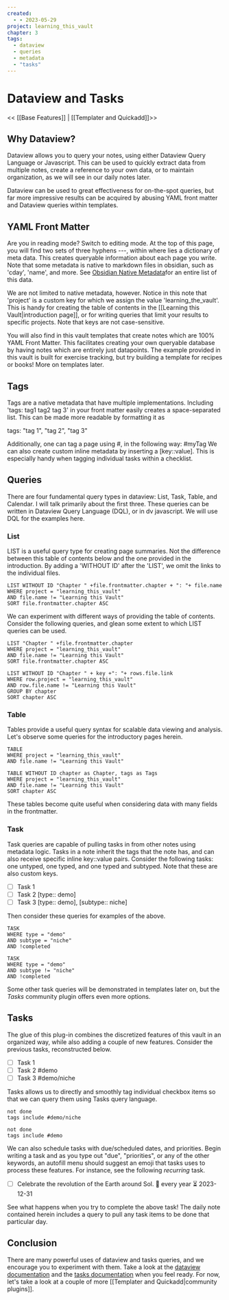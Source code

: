 ```yaml
---
created:
  - - 2023-05-29
project: learning_this_vault
chapter: 3
tags:
  - dataview
  - queries
  - metadata
  - "tasks"
---
```

# Dataview and Tasks
<< [[Base Features]] | [[Templater and Quickadd]]>>
## Why Dataview?
Dataview allows you to query your notes, using either Dataview Query Language or Javascript. This can be used to quickly extract data from multiple notes, create a reference to your own data, or to maintain organization, as we will see in our daily notes later.

Dataview can be used to great effectiveness for on-the-spot queries, but far more impressive results can be acquired by abusing YAML front matter and Dataview queries within templates.

## YAML Front Matter
Are you in reading mode? Switch to editing mode. At the top of this page, you will find two sets of three hyphens ---, within where lies a dictionary of meta data. This creates queryable information about each page you write. Note that some metadata is native to markdown files in obsidian, such as 'cday', 'name', and more. See [Obsidian Native Metadata](https://blacksmithgu.github.io/obsidian-dataview/annotation/metadata-pages/)for an entire list of this data.

We are not limited to native metadata, however. Notice in this note that 'project' is a custom key for which we assign the value 'learning_the_vault'. This is handy for creating the table of contents in the [[Learning this Vault|introduction page]], or for writing queries that limit your results to specific projects. Note that keys are not case-sensitive.

You will also find in this vault templates that create notes which are 100% YAML Front Matter. This facilitates creating your own queryable database by having notes which are entirely just datapoints. The example provided in this vault is built for exercise tracking, but try building a template for recipes or books! More on templates later.

## Tags
Tags are a native metadata that have multiple implementations. Including 'tags: tag1 tag2 tag 3' in your front matter easily creates a space-separated list. This can be made more readable by formatting it as

tags:
	"tag 1",
	"tag 2",
	"tag 3"

Additionally, one can tag a page using #, in the following way:
#myTag
We can also create custom inline metadata by inserting a [key::value]. This is especially handy when tagging individual tasks within a checklist.

## Queries
There are four fundamental query types in dataview: List, Task, Table, and Calendar. I will talk primarily about the first three. These queries can be written in Dataview Query Language (DQL), or in dv javascript. We will use DQL for the examples here.

### List
LIST is a useful query type for creating page summaries. Not the difference between this table of contents below and the one provided in the introduction. By adding a 'WITHOUT ID' after the 'LIST', we omit the links to the individual files.

```dataview
LIST WITHOUT ID "Chapter " +file.frontmatter.chapter + ": "+ file.name
WHERE project = "learning_this_vault"
AND file.name != "Learning this Vault"
SORT file.frontmatter.chapter ASC
```

We can experiment with different ways of providing the table of contents. Consider the following queries, and glean some extent to which LIST queries can be used.

```dataview
LIST "Chapter " +file.frontmatter.chapter
WHERE project = "learning_this_vault"
AND file.name != "Learning this Vault"
SORT file.frontmatter.chapter ASC
```

```dataview
LIST WITHOUT ID "Chapter " + key +": "+ rows.file.link
WHERE row.project = "learning_this_vault"
AND row.file.name != "Learning this Vault"
GROUP BY chapter
SORT chapter ASC
```

### Table
Tables provide a useful query syntax for scalable data viewing and analysis. Let's observe some queries for the introductory pages herein.

```dataview
TABLE 
WHERE project = "learning_this_vault"
AND file.name != "Learning this Vault"
```

```dataview
TABLE WITHOUT ID chapter as Chapter, tags as Tags
WHERE project = "learning_this_vault"
AND file.name != "Learning this Vault"
SORT chapter ASC
```

These tables become quite useful when considering data with many fields in the frontmatter.

### Task
Task queries are capable of pulling tasks in from other notes using metadata logic. Tasks in a note inherit the tags that the note has, and can also receive specific inline key::value pairs. Consider the following tasks: one untyped, one typed, and one typed and subtyped. Note that these are also custom keys.

- [ ] Task 1
- [ ] Task 2 [type:: demo]
- [ ] Task 3 [type:: demo], [subtype:: niche]

Then consider these queries for examples of the above.

```dataview
TASK
WHERE type = "demo"
AND subtype = "niche"
AND !completed
```

```dataview
TASK
WHERE type = "demo"
AND subtype != "niche"
AND !completed
```

Some other task queries will be demonstrated in templates later on, but the _Tasks_ community plugin offers even more options.

## Tasks
The glue of this plug-in combines the discretized features of this vault in an organized way, while also adding a couple of new features. Consider the previous tasks, reconstructed below.
- [ ] Task 1
- [ ] Task 2 #demo
- [ ] Task 3 #demo/niche

Tasks allows us to directly and smoothly tag individual checkbox items so that we can query them using Tasks query language.

```tasks
not done
tags include #demo/niche 
```

```tasks
not done
tags include #demo
```

We can also schedule tasks with due/scheduled dates, and priorities. Begin writing a task and as you type out "due", "priorities", or any of the other keywords, an autofill menu should suggest an emoji that tasks uses to process these features. For instance, see the following _recurring_ task.

- [ ] Celebrate the revolution of the Earth around Sol. 🔁 every year ⏳ 2023-12-31

See what happens when you try to complete the above task! The daily note contained herein includes a query to pull any task items to be done that particular day.
## Conclusion
There are many powerful uses of dataview and tasks queries, and we encourage you to experiment with them. Take a look at the [dataview documentation](https://blacksmithgu.github.io/obsidian-dataview/) and the [tasks documentation](https://publish.obsidian.md/tasks/Introduction) when you feel ready. For now, let's take a look at a couple of more [[Templater and Quickadd|community plugins]].
